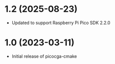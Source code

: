 # 1.2 (2025-08-23)
* Updated to support Raspberry Pi Pico SDK 2.2.0

# 1.0 (2023-03-11)
* Initial release of picocga-cmake
